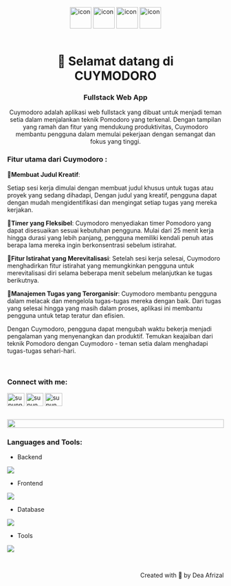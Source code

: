 <div align="center">
  <img src="https://techstack-generator.vercel.app/ts-icon.svg" alt="icon" width="50" height="50" />
  <img src="https://techstack-generator.vercel.app/js-icon.svg" alt="icon"width="50" height="50" />
  <img src="https://techstack-generator.vercel.app/react-icon.svg" alt="icon" width="50" height="50" />
 <img src="https://techstack-generator.vercel.app/mysql-icon.svg" alt="icon" width="50" height="50" />
</div>

<br>

<h1 align="center">👋 Selamat datang di <br>CUYMODORO</h1>
<h3 align="center">Fullstack Web App</h3>
<p align="center">Cuymodoro adalah aplikasi web fullstack yang dibuat untuk menjadi teman setia dalam menjalankan teknik Pomodoro yang terkenal. Dengan tampilan yang ramah dan fitur yang mendukung produktivitas, Cuymodoro membantu pengguna dalam memulai pekerjaan dengan semangat dan fokus yang tinggi.
</p>

<h3>Fitur utama dari Cuymodoro :</h3>

🎈<b>Membuat Judul Kreatif</b>: 

Setiap sesi kerja dimulai dengan membuat judul khusus untuk tugas atau proyek yang sedang dihadapi, Dengan judul yang kreatif, pengguna dapat dengan mudah mengidentifikasi dan mengingat setiap tugas yang mereka kerjakan.

🎈<b>Timer yang Fleksibel</b>: 
Cuymodoro menyediakan timer Pomodoro yang dapat disesuaikan sesuai kebutuhan pengguna. Mulai dari 25 menit kerja hingga durasi yang lebih panjang, pengguna memiliki kendali penuh atas berapa lama mereka ingin berkonsentrasi sebelum istirahat.

🎈<b>Fitur Istirahat yang Merevitalisasi</b>: 
Setelah sesi kerja selesai, Cuymodoro menghadirkan fitur istirahat yang memungkinkan pengguna untuk merevitalisasi diri selama beberapa menit sebelum melanjutkan ke tugas berikutnya.

🎈<b>Manajemen Tugas yang Terorganisir</b>: 
Cuymodoro membantu pengguna dalam melacak dan mengelola tugas-tugas mereka dengan baik. Dari tugas yang selesai hingga yang masih dalam proses, aplikasi ini membantu pengguna untuk tetap teratur dan efisien.

Dengan Cuymodoro, pengguna dapat mengubah waktu bekerja menjadi pengalaman yang menyenangkan dan produktif. Temukan keajaiban dari teknik Pomodoro dengan Cuymodoro - teman setia dalam menghadapi tugas-tugas sehari-hari.

<br/>

<h3 align="left">Connect with me:</h3>
<p align="left">
<a href="https://www.linkedin.com/in/dea-afrizal-a7326457/?originalSubdomain=id" target="blank"><img align="center" src="https://raw.githubusercontent.com/rahuldkjain/github-profile-readme-generator/master/src/images/icons/Social/linked-in-alt.svg" alt="supunnanayakkara" height="30" width="40" /></a>
<a href="https://instagram.com/dea.afrizal" target="blank"><img align="center" src="https://raw.githubusercontent.com/rahuldkjain/github-profile-readme-generator/master/src/images/icons/Social/instagram.svg" alt="supun___lk" height="30" width="40" /></a>
<a href="https://www.youtube.com/@deaafrizal" target="blank"><img align="center" src="https://raw.githubusercontent.com/rahuldkjain/github-profile-readme-generator/master/src/images/icons/Social/youtube.svg" alt="supun nanayakkara" height="30" width="40" /></a>
</p>
<br>

<img src="https://i.imgur.com/dBaSKWF.gif" height="20" width="100%">

<h3 align="left">Languages and Tools:</h3>

- Backend
<p align="left">
  <a href="https://skillicons.dev">
    <img src="https://skillicons.dev/icons?i=php,nodejs" />
  </a>
</p>

- Frontend
<p align="left">
  <a href="https://skillicons.dev">
    <img src="https://skillicons.dev/icons?i=js,react,tailwind" />
  </a>
</p>

- Database
<p align="left">
  <a href="https://skillicons.dev">
    <img src="https://skillicons.dev/icons?i=mysql" />
  </a>
</p>

- Tools
<p align="left">
  <a href="https://skillicons.dev">
    <img src="https://skillicons.dev/icons?i=git,github,idea,vscode,postman" />
  </a>
</p>

<br>
<p align="right" > Created with 🧡 by Dea Afrizal</p>
